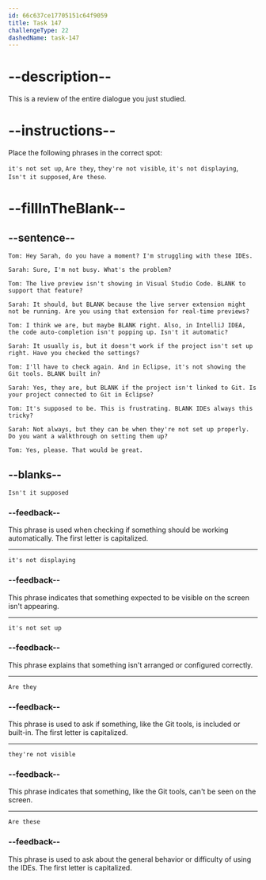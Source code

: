 ```yaml
---
id: 66c637ce17705151c64f9059
title: Task 147
challengeType: 22
dashedName: task-147
---
```


<!-- REVIEW -->

# --description--

This is a review of the entire dialogue you just studied.

# --instructions--

Place the following phrases in the correct spot:

`it's not set up`, `Are they`, `they're not visible`, `it's not displaying`, `Isn't it supposed`,  `Are these`.

# --fillInTheBlank--

## --sentence--

`Tom: Hey Sarah, do you have a moment? I'm struggling with these IDEs.`

`Sarah: Sure, I'm not busy. What's the problem?`

`Tom: The live preview isn't showing in Visual Studio Code. BLANK to support that feature?`

`Sarah: It should, but BLANK because the live server extension might not be running. Are you using that extension for real-time previews?`

`Tom: I think we are, but maybe BLANK right. Also, in IntelliJ IDEA, the code auto-completion isn't popping up. Isn't it automatic?`

`Sarah: It usually is, but it doesn't work if the project isn't set up right. Have you checked the settings?`

`Tom: I'll have to check again. And in Eclipse, it's not showing the Git tools. BLANK built in?`

`Sarah: Yes, they are, but BLANK if the project isn't linked to Git. Is your project connected to Git in Eclipse?`

`Tom: It's supposed to be. This is frustrating. BLANK IDEs always this tricky?`

`Sarah: Not always, but they can be when they're not set up properly. Do you want a walkthrough on setting them up?`

`Tom: Yes, please. That would be great.`

## --blanks--

`Isn't it supposed`

### --feedback--

This phrase is used when checking if something should be working automatically. The first letter is capitalized.

---

`it's not displaying`

### --feedback--

This phrase indicates that something expected to be visible on the screen isn't appearing.

---

`it's not set up`

### --feedback--

This phrase explains that something isn't arranged or configured correctly.

---

`Are they`

### --feedback--

This phrase is used to ask if something, like the Git tools, is included or built-in. The first letter is capitalized.

---

`they're not visible`

### --feedback--

This phrase indicates that something, like the Git tools, can't be seen on the screen.

---

`Are these`

### --feedback--

This phrase is used to ask about the general behavior or difficulty of using the IDEs. The first letter is capitalized.
